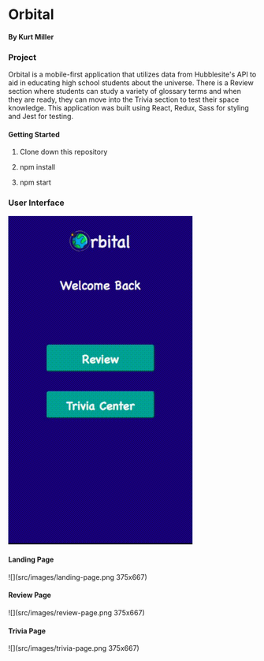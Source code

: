 # Orbital

#### By Kurt Miller

### Project

Orbital is a mobile-first application that utilizes data from Hubblesite's API to aid in educating high school students about the universe. There is a Review section where students can study a variety of glossary terms and when they are ready, they can move into the Trivia section to test their space knowledge. This application was built using React, Redux, Sass for styling and Jest for testing.

#### Getting Started

1. Clone down this repository

2. npm install

3. npm start

### User Interface

![](src/images/orbital-demo.gif)

#### Landing Page

![](src/images/landing-page.png 375x667)

#### Review Page

![](src/images/review-page.png 375x667)

#### Trivia Page

![](src/images/trivia-page.png 375x667)
